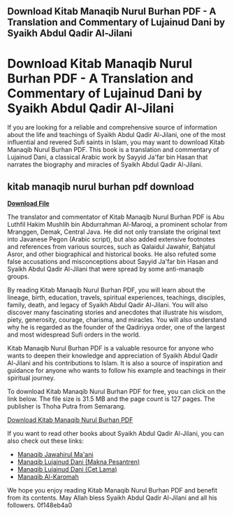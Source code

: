 ## Download Kitab Manaqib Nurul Burhan PDF - A Translation and Commentary of Lujainud Dani by Syaikh Abdul Qadir Al-Jilani

  
# Download Kitab Manaqib Nurul Burhan PDF - A Translation and Commentary of Lujainud Dani by Syaikh Abdul Qadir Al-Jilani
  
If you are looking for a reliable and comprehensive source of information about the life and teachings of Syaikh Abdul Qadir Al-Jilani, one of the most influential and revered Sufi saints in Islam, you may want to download Kitab Manaqib Nurul Burhan PDF. This book is a translation and commentary of Lujainud Dani, a classical Arabic work by Sayyid Ja'far bin Hasan that narrates the biography and miracles of Syaikh Abdul Qadir Al-Jilani.
 
## kitab manaqib nurul burhan pdf download


[**Download File**](https://www.google.com/url?q=https%3A%2F%2Fshurll.com%2F2tKByV&sa=D&sntz=1&usg=AOvVaw3qJr60LAiGDpTXXy_MSG2U)

  
The translator and commentator of Kitab Manaqib Nurul Burhan PDF is Abu Luthfil Hakim Mushlih bin Abdurrahman Al-Maroqi, a prominent scholar from Mranggen, Demak, Central Java. He did not only translate the original text into Javanese Pegon (Arabic script), but also added extensive footnotes and references from various sources, such as Qalaidul Jawahir, Bahjatul Asror, and other biographical and historical books. He also refuted some false accusations and misconceptions about Sayyid Ja'far bin Hasan and Syaikh Abdul Qadir Al-Jilani that were spread by some anti-manaqib groups.
  
By reading Kitab Manaqib Nurul Burhan PDF, you will learn about the lineage, birth, education, travels, spiritual experiences, teachings, disciples, family, death, and legacy of Syaikh Abdul Qadir Al-Jilani. You will also discover many fascinating stories and anecdotes that illustrate his wisdom, piety, generosity, courage, charisma, and miracles. You will also understand why he is regarded as the founder of the Qadiriyya order, one of the largest and most widespread Sufi orders in the world.
  
Kitab Manaqib Nurul Burhan PDF is a valuable resource for anyone who wants to deepen their knowledge and appreciation of Syaikh Abdul Qadir Al-Jilani and his contributions to Islam. It is also a source of inspiration and guidance for anyone who wants to follow his example and teachings in their spiritual journey.
  
To download Kitab Manaqib Nurul Burhan PDF for free, you can click on the link below. The file size is 31.5 MB and the page count is 127 pages. The publisher is Thoha Putra from Semarang.
  
[Download Kitab Manaqib Nurul Burhan PDF](https://www.dutaislam.com/2021/04/nurul-burhani-pdf-terjemah-manaqib-lujainud-dani-syaikh-abdul-qodir.html)
  
If you want to read other books about Syaikh Abdul Qadir Al-Jilani, you can also check out these links:
  
- [Manaqib Jawahirul Ma'ani](https://www.scribd.com/document/452030795/kitab-manaqib-nurul-burhan-pdf-download)
- [Manaqib Lujainud Dani (Makna Pesantren)](https://www.scribd.com/document/454697015/kitab-manaqib-nurul-burhan-pdf-download-pdf)
- [Manaqib Lujainud Dani (Cet Lama)](https://www.scribd.com/document/454697015/kitab-manaqib-nurul-burhan-pdf-download-pdf)
- [Manaqib Al-Karomah](https://www.scribd.com/document/454697015/kitab-manaqib-nurul-burhan-pdf-download-pdf)

We hope you enjoy reading Kitab Manaqib Nurul Burhan PDF and benefit from its contents. May Allah bless Syaikh Abdul Qadir Al-Jilani and all his followers.
 0f148eb4a0

